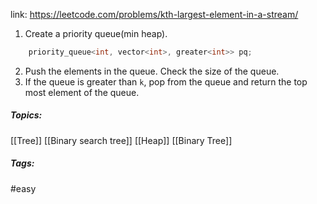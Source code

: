 link: https://leetcode.com/problems/kth-largest-element-in-a-stream/

1. Create a priority queue(min heap).
```cpp
	priority_queue<int, vector<int>, greater<int>> pq;
```
2. Push the elements in the queue. Check the size of the queue.
3. If the queue is greater than `k`, pop from the queue and return the top most element of the queue.

##### Topics:
[[Tree]] [[Binary search tree]] [[Heap]] [[Binary Tree]]

##### Tags:
#easy 
